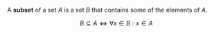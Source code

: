 A **subset** of a set $A$ is a set $B$ that contains some of the elements of $A$.

$$
B \subseteq A \iff \forall x \in B: x \in A
$$